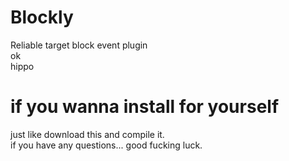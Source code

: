 # Blockly
Reliable target block event plugin <br />
ok <br />
hippo
# if you wanna install for yourself
just like download this and compile it. <br />
if you have any questions... good fucking luck.
